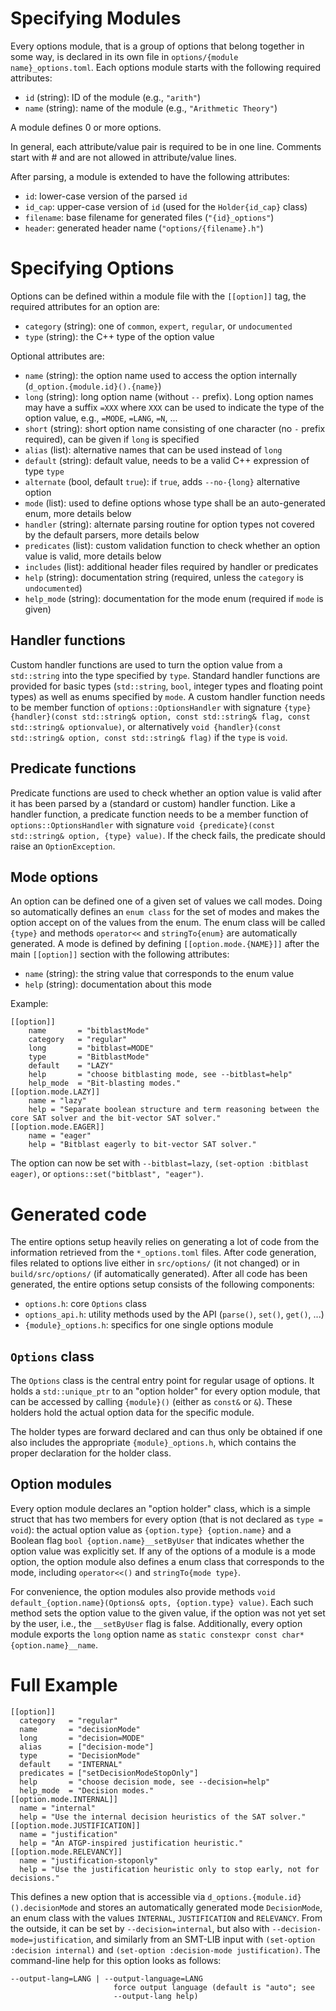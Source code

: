 Specifying Modules
==================

Every options module, that is a group of options that belong together in some way, is declared in its own file in `options/{module name}_options.toml`.
Each options module starts with the following required attributes:

* `id` (string): ID of the module (e.g., `"arith"`)
* `name` (string): name of the module (e.g., `"Arithmetic Theory"`)

A module defines 0 or more options.

In general, each attribute/value pair is required to be in one line.
Comments start with # and are not allowed in attribute/value lines.

After parsing, a module is extended to have the following attributes:

* `id`: lower-case version of the parsed `id`
* `id_cap`: upper-case version of `id` (used for the `Holder{id_cap}` class)
* `filename`: base filename for generated files (`"{id}_options"`)
* `header`: generated header name (`"options/{filename}.h"`)

Specifying Options
==================

Options can be defined within a module file with the `[[option]]` tag, the required attributes for
an option are:

* `category` (string): one of `common`, `expert`, `regular`, or `undocumented`
* `type` (string): the C++ type of the option value

Optional attributes are:

* `name` (string): the option name used to access the option internally (`d_option.{module.id}().{name}`)
* `long` (string): long option name (without `--` prefix). Long option names may have a suffix `=XXX` where `XXX` can be used to indicate the type of the option value, e.g., `=MODE`, `=LANG`, `=N`, ...
* `short` (string): short option name consisting of one character (no `-` prefix required), can be given if `long` is specified
* `alias` (list): alternative names that can be used instead of `long`
* `default` (string): default value, needs to be a valid C++ expression of type `type`
* `alternate` (bool, default `true`): if `true`, adds `--no-{long}` alternative option
* `mode` (list): used to define options whose type shall be an auto-generated enum, more details below
* `handler` (string): alternate parsing routine for option types not covered by the default parsers, more details below
* `predicates` (list): custom validation function to check whether an option value is valid, more details below
* `includes` (list): additional header files required by handler or predicates
* `help` (string): documentation string (required, unless the `category` is `undocumented`)
* `help_mode` (string): documentation for the mode enum (required if `mode` is given)

Handler functions
-----------------

Custom handler functions are used to turn the option value from a `std::string` into the type specified by `type`.
Standard handler functions are provided for basic types (`std::string`, `bool`, integer types and floating point types) as well as enums specified by `mode`.
A custom handler function needs to be member function of `options::OptionsHandler` with signature `{type} {handler}(const std::string& option, const std::string& flag, const std::string& optionvalue)`, or alternatively `void {handler}(const std::string& option, const std::string& flag)` if the `type` is `void`.


Predicate functions
-------------------

Predicate functions are used to check whether an option value is valid after it has been parsed by a (standard or custom) handler function.
Like a handler function, a predicate function needs to be a member function of `options::OptionsHandler` with signature `void {predicate}(const std::string& option, {type} value)`. If the check fails, the predicate should raise an `OptionException`.


Mode options
------------

An option can be defined one of a given set of values we call modes.
Doing so automatically defines an `enum class` for the set of modes and makes the option accept on of the values from the enum.
The enum class will be called `{type}` and methods `operator<<` and `stringTo{enum}` are automatically generated.
A mode is defined by defining `[[option.mode.{NAME}]]` after the main `[[option]]` section with the following attributes:

* `name` (string): the string value that corresponds to the enum value
* `help` (string): documentation about this mode

Example:

    [[option]]
        name       = "bitblastMode"
        category   = "regular"
        long       = "bitblast=MODE"
        type       = "BitblastMode"
        default    = "LAZY"
        help       = "choose bitblasting mode, see --bitblast=help"
        help_mode  = "Bit-blasting modes."
    [[option.mode.LAZY]]
        name = "lazy"
        help = "Separate boolean structure and term reasoning between the core SAT solver and the bit-vector SAT solver."
    [[option.mode.EAGER]]
        name = "eager"
        help = "Bitblast eagerly to bit-vector SAT solver."

The option can now be set with `--bitblast=lazy`, `(set-option :bitblast eager)`, or `options::set("bitblast", "eager")`.


Generated code
==============

The entire options setup heavily relies on generating a lot of code from the information retrieved from the `*_options.toml` files.
After code generation, files related to options live either in `src/options/` (it not changed) or in `build/src/options/` (if automatically generated).
After all code has been generated, the entire options setup consists of the following components:

* `options.h`: core `Options` class
* `options_api.h`: utility methods used by the API (`parse()`, `set()`, `get()`, ...)
* `{module}_options.h`: specifics for one single options module


`Options` class
---------------

The `Options` class is the central entry point for regular usage of options.
It holds a `std::unique_ptr` to an "option holder" for every option module, that can be accessed by calling `{module}()` (either as `const&` or `&`).
These holders hold the actual option data for the specific module.

The holder types are forward declared and can thus only be obtained if one also includes the appropriate `{module}_options.h`, which contains the proper declaration for the holder class.


Option modules
--------------

Every option module declares an "option holder" class, which is a simple struct that has two members for every option (that is not declared as `type = void`):
the actual option value as `{option.type} {option.name}` and a Boolean flag `bool {option.name}__setByUser` that indicates whether the option value was explicitly set.
If any of the options of a module is a mode option, the option module also defines a enum class that corresponds to the mode, including `operator<<()` and `stringTo{mode type}`.

For convenience, the option modules also provide methods `void default_{option.name}(Options& opts, {option.type} value)`. Each such method sets the option value to the given value, if the option was not yet set by the user, i.e., the `__setByUser` flag is false.
Additionally, every option module exports the `long` option name as `static constexpr const char* {option.name}__name`.


Full Example
============

    [[option]]
      category   = "regular"
      name       = "decisionMode"
      long       = "decision=MODE"
      alias      = ["decision-mode"]
      type       = "DecisionMode"
      default    = "INTERNAL"
      predicates = ["setDecisionModeStopOnly"]
      help       = "choose decision mode, see --decision=help"
      help_mode  = "Decision modes."
    [[option.mode.INTERNAL]]
      name = "internal"
      help = "Use the internal decision heuristics of the SAT solver."
    [[option.mode.JUSTIFICATION]]
      name = "justification"
      help = "An ATGP-inspired justification heuristic."
    [[option.mode.RELEVANCY]]
      name = "justification-stoponly"
      help = "Use the justification heuristic only to stop early, not for decisions."

This defines a new option that is accessible via `d_options.{module.id}().decisionMode` and stores an automatically generated mode `DecisionMode`, an enum class with the values `INTERNAL`, `JUSTIFICATION` and `RELEVANCY`.
From the outside, it can be set by `--decision=internal`, but also with `--decision-mode=justification`, and similarly from an SMT-LIB input with `(set-option :decision internal)` and `(set-option :decision-mode justification)`.
The command-line help for this option looks as follows:

    --output-lang=LANG | --output-language=LANG
                           force output language (default is "auto"; see
                           --output-lang help)
